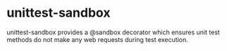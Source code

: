 # unittest-sandbox
unittest-sandbox provides a @sandbox decorator which ensures unit test methods do not make any web requests during test execution.
